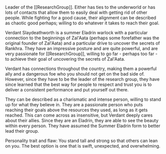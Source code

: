 Leader of the [[ResearchGroup]]. Either has ties to the underworld or has lots of contacts that allow them to easily deal with getting rid of other people. While fighting for a good cause, their alignment can be described as chaotic good perhaps; willing to do whatever it takes to reach their goal.

Verdant Slaydeathworth is a summer Eladrin warlock with a particular connection to the beginnings of Zal'Aata (perhaps some forefather was the original founder of Zal'Aata) and a particular drive to uncover the secrets of Rankhra. They have an impressive posture and are quite powerful, and are very passionate for [[ResearchGroup]], willing to go far - perhaps too far - to achieve their goal of uncovering the secrets of Zal'Aata.

Verdant has connections throughout the country, making them a powerful ally and a dangerous foe who you should not get on the bad side of. However, since they have to be the leader of the research group, they have since learned that the best way for people to respect and trust you is to deliver a consistent performance and put yourself out there.

They can be described as a charismatic and intense person, willing to stand up for what they believe in. They are a passionate person who puts reaching their goals above the resources they used, as long as it gets reached. This can come across as insensitive, but Verdant deeply cares about their allies. Since they are an Eladrin, they are able to see the beauty within every person. They have assumed the Summer Eladrin form to better lead their group.

Personality trait and flaw: You stand tall and strong so that others can lean on you. The best option is one that is swift, unexpected, and overwhelming.


